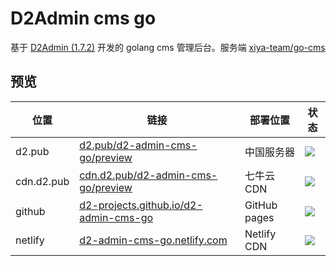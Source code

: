 # D2Admin cms go

基于 [D2Admin (1.7.2)](https://github.com/d2-projects/d2-admin) 开发的 golang cms 管理后台。服务端 [xiya-team/go-cms](https://github.com/xiya-team/go-cms)

## 预览

| 位置 | 链接 | 部署位置 | 状态 |
| --- | --- | --- | --- |
| d2.pub | [d2.pub/d2-admin-cms-go/preview](https://d2.pub/d2-admin-cms-go/preview) | 中国服务器 | [![](https://github.com/d2-projects/d2-admin-cms-go/workflows/Deploy%20https%3A%2F%2Fd2.pub/badge.svg)](https://github.com/d2-projects/d2-admin-cms-go/actions?query=workflow%3A%22Deploy+https%3A%2F%2Fd2.pub%22) |
| cdn.d2.pub | [cdn.d2.pub/d2-admin-cms-go/preview](https://cdn.d2.pub/d2-admin-cms-go/preview) | 七牛云 CDN | [![](https://github.com/d2-projects/d2-admin-cms-go/workflows/Deploy%20cdn/badge.svg)](https://github.com/d2-projects/d2-admin-cms-go/actions?query=workflow%3A%22Deploy+cdn%22) |
| github | [d2-projects.github.io/d2-admin-cms-go](https://d2-projects.github.io/d2-admin-cms-go) | GitHub pages | [![](https://github.com/d2-projects/d2-admin-cms-go/workflows/Deploy%20Github/badge.svg)](https://github.com/d2-projects/d2-admin-cms-go/actions?query=workflow%3A%22Deploy+Github%22) |
| netlify | [d2-admin-cms-go.netlify.com](https://d2-admin-cms-go.netlify.com) | Netlify CDN | [![](https://api.netlify.com/api/v1/badges/c0ecb47a-574d-4e41-b21b-f5dae05b8f8c/deploy-status)](https://app.netlify.com/sites/d2-admin-cms-go/deploys) |
